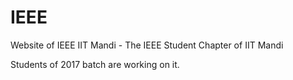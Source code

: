 # IEEE

Website of IEEE IIT Mandi - The IEEE Student Chapter of IIT Mandi

Students of 2017 batch are working on it.
